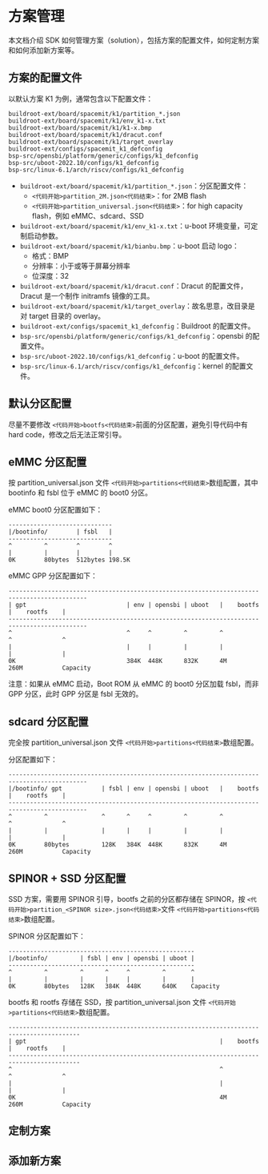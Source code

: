 # 方案管理

本文档介绍 SDK 如何管理方案（solution），包括方案的配置文件，如何定制方案和如何添加新方案等。

## 方案的配置文件

以默认方案 K1 为例，通常包含以下配置文件：
```
buildroot-ext/board/spacemit/k1/partition_*.json
buildroot-ext/board/spacemit/k1/env_k1-x.txt
buildroot-ext/board/spacemit/k1/k1-x.bmp
buildroot-ext/board/spacemit/k1/dracut.conf
buildroot-ext/board/spacemit/k1/target_overlay
buildroot-ext/configs/spacemit_k1_defconfig
bsp-src/opensbi/platform/generic/configs/k1_defconfig
bsp-src/uboot-2022.10/configs/k1_defconfig
bsp-src/linux-6.1/arch/riscv/configs/k1_defconfig
```
- `buildroot-ext/board/spacemit/k1/partition_*.json`：分区配置文件：
    - `<代码开始>partition_2M.json<代码结束>`：for 2MB flash
    - `<代码开始>partition_universal.json<代码结束>`：for high capacity flash，例如 eMMC、sdcard、SSD
- `buildroot-ext/board/spacemit/k1/env_k1-x.txt`：u-boot 环境变量，可定制启动参数。
- `buildroot-ext/board/spacemit/k1/bianbu.bmp`：u-boot 启动 logo：
    - 格式：BMP
    - 分辨率：小于或等于屏幕分辨率
    - 位深度：32
- `buildroot-ext/board/spacemit/k1/dracut.conf`：Dracut 的配置文件，Dracut 是一个制作 initramfs 镜像的工具。
- `buildroot-ext/board/spacemit/k1/target_overlay`：故名思意，改目录是对 target 目录的 overlay。
- `buildroot-ext/configs/spacemit_k1_defconfig`：Buildroot 的配置文件。
- `bsp-src/opensbi/platform/generic/configs/k1_defconfig`：opensbi 的配置文件。
- `bsp-src/uboot-2022.10/configs/k1_defconfig`：u-boot 的配置文件。
- `bsp-src/linux-6.1/arch/riscv/configs/k1_defconfig`：kernel 的配置文件。

## 默认分区配置

尽量不要修改 `<代码开始>bootfs<代码结束>`前面的分区配置，避免引导代码中有 hard code，修改之后无法正常引导。

## eMMC 分区配置

按 partition_universal.json 文件 `<代码开始>partitions<代码结束>`数组配置，其中 bootinfo 和 fsbl 位于 eMMC 的 boot0 分区。

eMMC boot0 分区配置如下：
```
-----------------------------
|/bootinfo/        | fsbl   |
-----------------------------
^         ^        ^        ^
|         |        |        |
0K        80bytes  512bytes 198.5K
```
eMMC GPP 分区配置如下：
```
--------------------------------------------------------------------------------------------
| gpt                            | env | opensbi | uboot   |    bootfs      |    rootfs    |
--------------------------------------------------------------------------------------------
^                                ^     ^         ^         ^                ^              ^
|                                |     |         |         |                |              |
0K                               384K  448K      832K      4M               260M           Capacity
```
注意：如果从 eMMC 启动，Boot ROM 从 eMMC 的 boot0 分区加载 fsbl，而非 GPP 分区，此时 GPP 分区是 fsbl 无效的。

## sdcard 分区配置

完全按 partition_universal.json 文件 `<代码开始>partitions<代码结束>`数组配置。

分区配置如下：
```
--------------------------------------------------------------------------------------------
|/bootinfo/ gpt           | fsbl | env | opensbi | uboot   |    bootfs    |    rootfs    |
--------------------------------------------------------------------------------------------
^         ^               ^      ^     ^         ^         ^              ^              ^
|         |               |      |     |         |         |              |              |
0K        80bytes         128K   384K  448K      832K      4M             260M           Capacity
```
## SPINOR + SSD 分区配置

SSD 方案，需要用 SPINOR 引导，bootfs 之前的分区都存储在 SPINOR，按 `<代码开始>partition_<SPINOR size>.json<代码结束>`文件 `<代码开始>partitions<代码结束>`数组配置。

SPINOR 分区配置如下：
```
----------------------------------------------------
|/bootinfo/         | fsbl | env | opensbi | uboot |
----------------------------------------------------
^         ^         ^      ^     ^         ^       ^
|         |         |      |     |         |       |
0K        80bytes   128K   384K  448K      640K    Capacity
```
bootfs 和 rootfs 存储在 SSD，按 partition_universal.json 文件 `<代码开始>partitions<代码结束>`数组配置。
```
------------------------------------------------------------------------------------------
| gpt                                                      |    bootfs    |    rootfs    |
------------------------------------------------------------------------------------------
^                                                          ^              ^              ^
|                                                          |              |              |
0K                                                         4M             260M           Capacity
```

## 定制方案

## 添加新方案